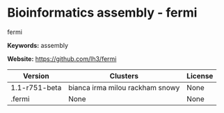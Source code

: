 # Bioinformatics assembly - fermi

fermi

**Keywords:** assembly

**Website:** <https://github.com/lh3/fermi>

| Version | Clusters | License |
| ------- | -------- | ------- |
| 1.1-r751-beta | bianca irma milou rackham snowy | None |
| .fermi | None | None |
